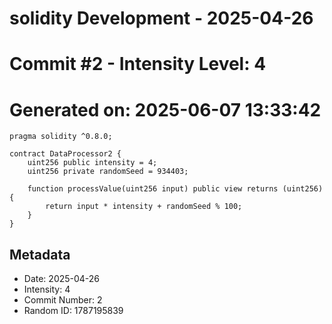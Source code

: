 ﻿# solidity Development - 2025-04-26
# Commit #2 - Intensity Level: 4
# Generated on: 2025-06-07 13:33:42
```solidity
pragma solidity ^0.8.0;

contract DataProcessor2 {
    uint256 public intensity = 4;
    uint256 private randomSeed = 934403;

    function processValue(uint256 input) public view returns (uint256) {
        return input * intensity + randomSeed % 100;
    }
}
```
## Metadata
- Date: 2025-04-26
- Intensity: 4
- Commit Number: 2
- Random ID: 1787195839
